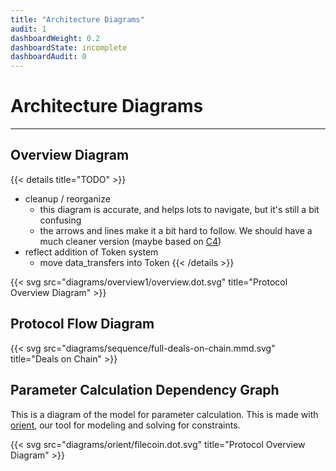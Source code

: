 ```yaml
---
title: "Architecture Diagrams"
audit: 1
dashboardWeight: 0.2
dashboardState: incomplete
dashboardAudit: 0
---
```


# Architecture Diagrams
---

## Overview Diagram
{{< details title="TODO" >}}
- cleanup / reorganize
  - this diagram is accurate, and helps lots to navigate, but it's still a bit confusing
  - the arrows and lines make it a bit hard to follow. We should have a much cleaner version (maybe based on [C4](https://c4model.com))
- reflect addition of Token system
  - move data_transfers into Token
{{< /details >}}


{{< svg src="diagrams/overview1/overview.dot.svg" title="Protocol Overview Diagram" >}}

## Protocol Flow Diagram

{{< svg src="diagrams/sequence/full-deals-on-chain.mmd.svg" title="Deals on Chain" >}}

## Parameter Calculation Dependency Graph

This is a diagram of the model for parameter calculation. This is made with [orient](https://github.com/filecoin-project/orient), our tool for modeling and solving for constraints.

{{< svg src="diagrams/orient/filecoin.dot.svg" title="Protocol Overview Diagram" >}}

